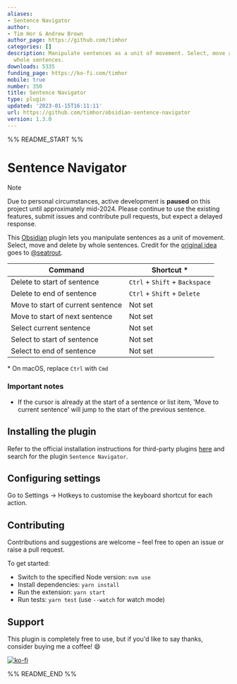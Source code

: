 ```yaml
---
aliases:
- Sentence Navigator
author:
- Tim Hor & Andrew Brown
author_page: https://github.com/timhor
categories: []
description: Manipulate sentences as a unit of movement. Select, move and delete by
  whole sentences.
downloads: 5335
funding_page: https://ko-fi.com/timhor
mobile: true
number: 350
title: Sentence Navigator
type: plugin
updated: '2023-01-15T16:11:11'
url: https://github.com/timhor/obsidian-sentence-navigator
version: 1.3.0
---
```


%% README_START %%

# Sentence Navigator

> [!NOTE]
> Due to personal circumstances, active development is **paused** on this project until approximately mid-2024. Please continue to use the existing features, submit issues and contribute pull requests, but expect a delayed response.

This [Obsidian](https://obsidian.md) plugin lets you manipulate sentences as a unit of movement. Select, move and delete by whole sentences. Credit for the [original idea](https://github.com/timhor/obsidian-editor-shortcuts/issues/3) goes to [@seatrout](https://github.com/seatrout).

| Command                           | Shortcut \*                    |
| --------------------------------- | ------------------------------ |
| Delete to start of sentence       | `Ctrl` + `Shift` + `Backspace` |
| Delete to end of sentence         | `Ctrl` + `Shift` + `Delete`    |
| Move to start of current sentence | Not set                        |
| Move to start of next sentence    | Not set                        |
| Select current sentence           | Not set                        |
| Select to start of sentence       | Not set                        |
| Select to end of sentence         | Not set                        |

\* On macOS, replace `Ctrl` with `Cmd`

### Important notes

- If the cursor is already at the start of a sentence or list item, 'Move to current sentence' will jump to the start of the previous sentence.

## Installing the plugin

Refer to the official installation instructions for third-party plugins [here](https://help.obsidian.md/Advanced+topics/Third-party+plugins#For+users) and search for the plugin `Sentence Navigator`.

## Configuring settings

Go to Settings → Hotkeys to customise the keyboard shortcut for each action.

## Contributing

Contributions and suggestions are welcome – feel free to open an issue or raise a pull request.

To get started:

- Switch to the specified Node version: `nvm use`
- Install dependencies: `yarn install`
- Run the extension: `yarn start`
- Run tests: `yarn test` (use `--watch` for watch mode)

## Support

This plugin is completely free to use, but if you'd like to say thanks, consider buying me a coffee! 😄

[![ko-fi](https://ko-fi.com/img/githubbutton_sm.svg)](https://ko-fi.com/timhor)


%% README_END %%